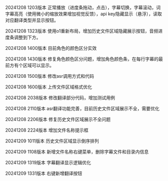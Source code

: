 20241208 1203版本
正常播放（进度条拖动，点击），字幕切换，字幕滚动，词字幕高亮（使用微小的缩放效果增加视觉反馈），api key隐藏显示（悬浮），读取对应翻译类型并显示按钮。

20241208 1323版本
使用o1重新布局，增加历史文件区域隐藏展示按钮，音频进度条调整到下方。

20241208 1400版本
目前角色的颜色区分实效

20241208 1430版本
修复角色颜色区分问题，增加角色颜色条，在每行字幕的最前方有个区域可以显示。

20241208 1500版本
修改asr调用方式和代码

20241208 1600版本
上传文件区域格式优化

20241208 2038版本
修改翻译部分代码，增加测试用例

20241208 2110版本
asr翻译功能完善，目前历史文件区域展示不全，需要优化

20241208 2206版本
修复历史文件区域展示不全问题

20241208 2224版本
增加文件名称提示框

20241209 1011版本
历史文件区域显示倒序排列

20241209 1108版本
新增文件名称右键菜单，删除字幕文件和目录内信息

20241209 1319版本
字幕翻译显示逻辑优化

20241209 1331版本
右键新增翻译按钮
